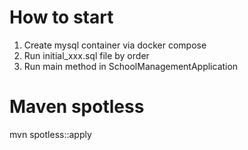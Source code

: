 # How to start
1. Create mysql container via docker compose
2. Run initial_xxx.sql file by order
3. Run main method in SchoolManagementApplication

# Maven spotless
mvn spotless::apply

